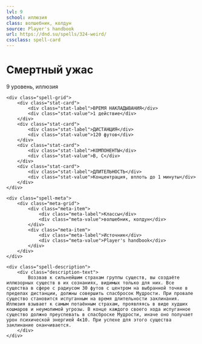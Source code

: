 ```yaml
---
lvl: 9
school: иллюзия
class: волшебник, колдун
source: Player's handbook
url: https://dnd.su/spells/324-weird/
cssclass: spell-card
---
```


<div class="spell-container">
    <div class="spell-header">
        <h1 class="spell-name">Смертный ужас</h1>
        <div class="spell-level">9 уровень, иллюзия</div>
    </div>
    
    <div class="spell-grid">
        <div class="stat-card">
            <div class="stat-label">ВРЕМЯ НАКЛАДЫВАНИЯ</div>
            <div class="stat-value">1 действие</div>
        </div>
        <div class="stat-card">
            <div class="stat-label">ДИСТАНЦИЯ</div>
            <div class="stat-value">120 футов</div>
        </div>
        <div class="stat-card">
            <div class="stat-label">КОМПОНЕНТЫ</div>
            <div class="stat-value">В, С</div>
        </div>
        <div class="stat-card">
            <div class="stat-label">ДЛИТЕЛЬНОСТЬ</div>
            <div class="stat-value">Концентрация, вплоть до 1 минуты</div>
        </div>
    </div>
    
    <div class="spell-meta">
        <div class="meta-grid">
            <div class="meta-item">
                <div class="meta-label">Классы</div>
                <div class="meta-value">волшебник, колдун</div>
            </div>
            <div class="meta-item">
                <div class="meta-label">Источник</div>
                <div class="meta-value">Player's handbook</div>
            </div>
        </div>
    </div>
    
    <div class="spell-description">
        <div class="description-text">
            Воззвав к сильнейшим страхам группы существ, вы создаёте иллюзорных существ в их сознаниях, видимых только для них. Все существа в сфере с радиусом 30 футов с центром на выбранной точке в пределах дистанции, должны совершить спасбросок Мудрости. При провале существо становится испуганным на время длительности заклинания. Иллюзия взывает к самым потаённым страхам, проявляясь в виде худших кошмаров и неумолимой угрозы. В конце каждого своего хода испуганное существо должно преуспевать в спасброске Мудрости, иначе оно получает урон психической энергией 4к10. При успехе для этого существа заклинание оканчивается.
        </div>
    </div>
</div>